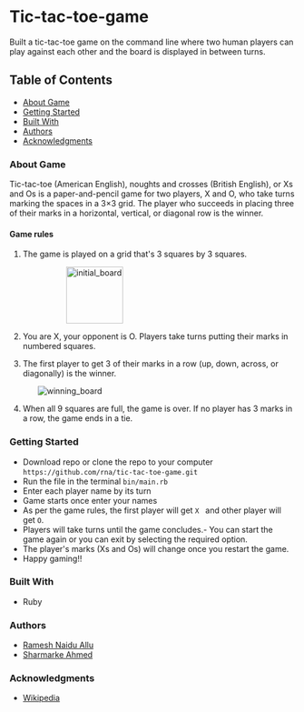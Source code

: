 # Tic-tac-toe-game
Built a tic-tac-toe game on the command line where two human players can play against each other and the board is displayed in between turns.

## Table of Contents

- [About Game](#about-game)
- [Getting Started](#getting-started)
- [Built With](#built-with)
- [Authors](#authors)
- [Acknowledgments](#acknowledgements)

### About Game

Tic-tac-toe (American English), noughts and crosses (British English), or Xs and Os is a paper-and-pencil game for two players, X and O, who take turns marking the spaces in a 3×3 grid. The player who succeeds in placing three of their marks in a horizontal, vertical, or diagonal row is the winner.

#### Game rules
1. The game is played on a grid that's 3 squares by 3 squares.

<img style="margin-left:100px" src="https://encrypted-tbn0.gstatic.com/images?q=tbn%3AANd9GcT8DdbQbKuhUbZCnWDgV6KKH7I5OKnB1ExBRcs6zbCGY4lcfDyJ" alt="initial_board" width="100"/>

2. You are X, your opponent is O. Players take turns putting their marks in numbered squares.

3. The first player to get 3 of their marks in a row (up, down, across, or diagonally) is the winner.
<img style="margin-left:50px" src="https://encrypted-tbn0.gstatic.com/images?q=tbn%3AANd9GcRs_C3vSZ453xX1nJo0weGMvrub6vQ2fD9wkrqN_aEsoRFOgVix" alt="winning_board" />

4. When all 9 squares are full, the game is over. If no player has 3 marks in a row, the game ends in a tie.


### Getting Started

- Download repo or clone the repo to your computer ```https://github.com/rna/tic-tac-toe-game.git```
  <br/>
- Run the file in the terminal ```bin/main.rb```
- Enter each player name by its turn
- Game starts once enter your names
- As per the game rules, the first player will get `X ` and other player will get `O`.
- Players will take turns until the game concludes.- You can start the game again or you can exit by selecting the required option.
- The player's marks (Xs and Os) will change once you restart the game.
- Happy gaming!!

### Built With
- Ruby 

### Authors
- [Ramesh Naidu Allu](https://github.com/rna)
- [Sharmarke Ahmed](https://github.com/mrnadaara)

### Acknowledgments
 - [Wikipedia](https://en.wikipedia.org/wiki/Tic-tac-toe)
